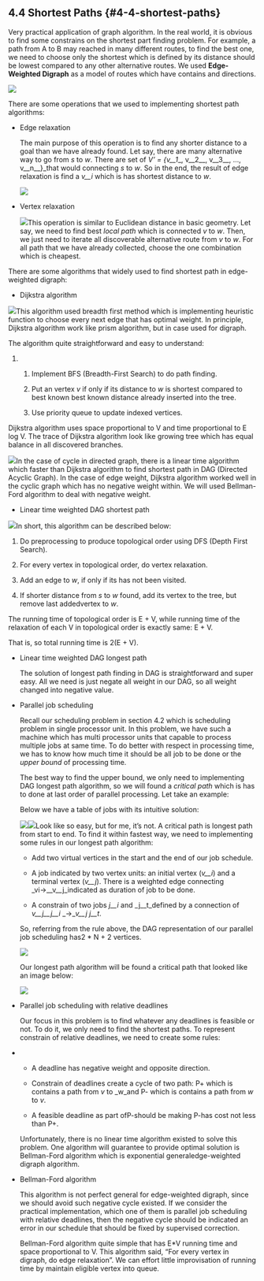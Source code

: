 ## 4.4 Shortest Paths {#4-4-shortest-paths}

Very practical application of graph algorithm. In the real world, it is obvious to find some constrains on the shortest part finding problem. For example, a path from A to B may reached in many different routes, to find the best one, we need to choose only the shortest which is defined by its distance should be lowest compared to any other alternative routes. We used **Edge-Weighted Digraph** as a model of routes which have contains and directions.

![](../assets/image7.png)

There are some operations that we used to implementing shortest path algorithms:

*   Edge relaxation

    The main purpose of this operation is to find any shorter distance to a goal than we have already found. Let say, there are many alternative way to go from _s_ to _w_. There are set of _V’ = {v__1__, v__2__, v__3__, …, v__n__}_that would connecting _s_ to _w_. So in the end, the result of edge relaxation is find a _v__i_ which is has shortest distance to _w_.

    ![](../assets/image8.png)

*   Vertex relaxation

    ![](../assets/image9.png)This operation is similar to Euclidean distance in basic geometry. Let say, we need to find best _local path_ which is connected _v_ to _w_. Then, we just need to iterate all discoverable alternative route from _v_ to _w_. For all path that we have already collected, choose the one combination which is cheapest.

There are some algorithms that widely used to find shortest path in edge-weighted digraph:

*   Dijkstra algorithm

![](../assets/image16.png)This algorithm used breadth first method which is implementing heuristic function to choose every next edge that has optimal weight. In principle, Dijkstra algorithm work like prism algorithm, but in case used for digraph.

The algorithm quite straightforward and easy to understand:

1.  1.  Implement BFS (Breadth-First Search) to do path finding.

    2.  Put an vertex _v_ if only if its distance to _w_ is shortest compared to best known best known distance already inserted into the tree.

    3.  Use priority queue to update indexed vertices.

Dijkstra algorithm uses space proportional to V and time proportional to E log V. The trace of Dijkstra algorithm look like growing tree which has equal balance in all discovered branches.

![](../assets/image14.png)In the case of cycle in directed graph, there is a linear time algorithm which faster than Dijkstra algorithm to find shortest path in DAG (Directed Acyclic Graph). In the case of edge weight, Dijkstra algorithm worked well in the cyclic graph which has no negative weight within. We will used Bellman-Ford algorithm to deal with negative weight.

*   Linear time weighted DAG shortest path

![](../assets/image15.png)In short, this algorithm can be described below:

1.  Do preprocessing to produce topological order using DFS (Depth First Search).

2.  For every vertex in topological order, do vertex relaxation.

3.  Add an edge to _w_, if only if its has not been visited.

4.  If shorter distance from _s_ to _w_ found, add its vertex to the tree, but remove last addedvertex to _w_.

The running time of topological order is E + V, while running time of the relaxation of each V in topological order is exactly same: E + V.

That is, so total running time is 2(E + V).

*   Linear time weighted DAG longest path

    The solution of longest path finding in DAG is straightforward and super easy. All we need is just negate all weight in our DAG, so all weight changed into negative value.

*   Parallel job scheduling

    Recall our scheduling problem in section 4.2 which is scheduling problem in single processor unit. In this problem, we have such a machine which has multi processor units that capable to process multiple jobs at same time. To do better with respect in processing time, we has to know how much time it should be all job to be done or the _upper bound_ of processing time.

    The best way to find the upper bound, we only need to implementing DAG longest path algorithm, so we will found a _critical path_ which is has to done at last order of parallel processing. Let take an example:

    Below we have a table of jobs with its intuitive solution:

    ![](../assets/image20.png)![](../assets/image21.png)Look like so easy, but for me, it’s not. A critical path is longest path from start to end. To find it within fastest way, we need to implementing some rules in our longest path algorithm:

    *   Add two virtual vertices in the start and the end of our job schedule.

    *   A job indicated by two vertex units: an initial vertex (_v__i_) and a terminal vertex (_v__j_). There is a weighted edge connecting _vi→__v__j_indicated as duration of job to be done.

    *   A constrain of two jobs _j__i_ and _j__t_defined by a connection of _v__j__j__i_ _→__v__j_ _j__t_.

    So, referring from the rule above, the DAG representation of our parallel job scheduling has2 * N + 2 vertices.

    ![](../assets/image22.png)

    Our longest path algorithm will be found a critical path that looked like an image below:

    ![](../assets/image19.png)

*   Parallel job scheduling with relative deadlines

    Our focus in this problem is to find whatever any deadlines is feasible or not. To do it, we only need to find the shortest paths. To represent constrain of relative deadlines, we need to create some rules:

*   *   A deadline has negative weight and opposite direction.

    *   Constrain of deadlines create a cycle of two path: P+ which is contains a path from _v_ to _w_and P- which is contains a path from _w_ to _v_.

    *   A feasible deadline as part ofP-should be making P-has cost not less than P+.

    Unfortunately, there is no linear time algorithm existed to solve this problem. One algorithm will guarantee to provide optimal solution is Bellman-Ford algorithm which is exponential generaledge-weighted digraph algorithm.

*   Bellman-Ford algorithm

    This algorithm is not perfect general for edge-weighted digraph, since we should avoid such negative cycle existed. If we consider the practical implementation, which one of them is parallel job scheduling with relative deadlines, then the negative cycle should be indicated an error in our schedule that should be fixed by supervised correction.

    Bellman-Ford algorithm quite simple that has E*V running time and space proportional to V. This algorithm said, “For every vertex in digraph, do edge relaxation”. We can effort little improvisation of running time by maintain eligible vertex into queue.